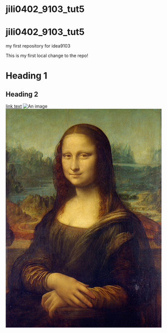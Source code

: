 # jili0402_9103_tut5
# jili0402_9103_tut5
my first repository for idea9103

This is my first local change to the repo!

# Heading 1
## Heading 2
[link text](http://www.google.com)
 ![An image](https://placekitten.com/200/300)
 ![An image of Mona Lisa](assets/Mona_Lisa_by_Leonardo_da_Vinci_500_x_700.jpg)
